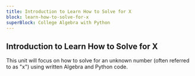 ```yaml
---
title: Introduction to Learn How to Solve for X
block: learn-how-to-solve-for-x
superBlock: College Algebra with Python
---
```


## Introduction to Learn How to Solve for X

This unit will focus on how to solve for an unknown number (often referred to as \"x\") using written Algebra and Python code.
